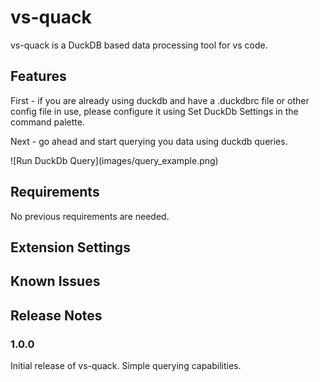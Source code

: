 # vs-quack

vs-quack is a DuckDB based data processing tool for vs code.

## Features

First - if you are already using duckdb and have a .duckdbrc file or other config file in use, please configure it using Set DuckDb Settings in the command palette.

Next - go ahead and start querying you data using duckdb queries.

\!\[Run DuckDb Query\]\(images/query_example.png\)

## Requirements

No previous requirements are needed.

## Extension Settings

## Known Issues

## Release Notes

### 1.0.0

Initial release of vs-quack. Simple querying capabilities.

